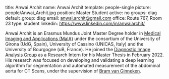 title: Anwai Archit
name: Anwai Archit
template: people-single
picture: people/Anwai_Archit.jpg
position: Master Student
active: no
groups: diag
default_group: diag
email: anwai.archit@gmail.com
office: Route 767, Room 23
type: student
linkedin: https://www.linkedin.com/in/anwaiarchit/

Anwai Archit is an Erasmus Mundus Joint Master Degree holder in [Medical Imaging and Applications (MaIA)](https://maiamaster.udg.edu/) under the consortium of the University of Girona (UdG, Spain), University of Cassino (UNICAS, Italy) and the University of Bourgogne (uB, France). He joined the [Diagnostic Image Analysis Group](https://www.diagnijmegen.nl/) as a Research Intern for his Master Thesis in February 2022. His research was focused on developing and validating a deep learning algorithm for segmentation and automated measurement of the abdominal aorta for CT Scans, under the supervision of [Bram van Ginneken](https://www.diagnijmegen.nl/people/bram-van-ginneken/).
